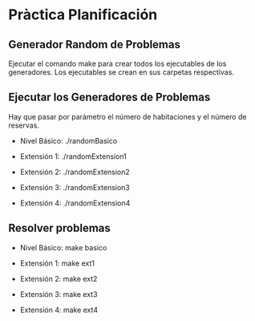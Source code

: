 # Pràctica Planificación

## Generador Random de Problemas

Ejecutar el comando make para crear todos los ejecutables de los generadores.
Los ejecutables se crean en sus carpetas respectivas.

## Ejecutar los Generadores de Problemas

Hay que pasar por parámetro el número de habitaciones y el número de reservas.

- Nivel Básico: ./randomBasico 

- Extensión 1: ./randomExtension1

- Extensión 2: ./randomExtension2

- Extensión 3: ./randomExtension3

- Extensión 4: ./randomExtension4

## Resolver problemas

- Nivel Básico: make basico 

- Extensión 1: make ext1

- Extensión 2: make ext2

- Extensión 3: make ext3

- Extensión 4: make ext4
